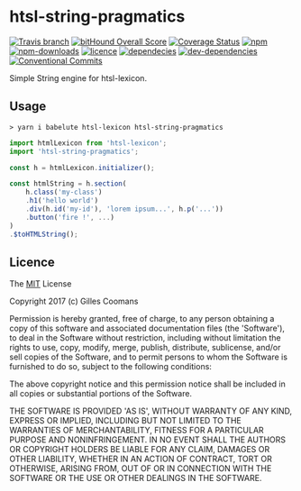 # htsl-string-pragmatics

[![Travis branch](https://img.shields.io/travis/nomocas/htsl-string-pragmatics/master.svg)](https://travis-ci.org/nomocas/htsl-string-pragmatics)
[![bitHound Overall Score](https://www.bithound.io/github/nomocas/htsl-string-pragmatics/badges/score.svg)](https://www.bithound.io/github/nomocas/htsl-string-pragmatics)
[![Coverage Status](https://coveralls.io/repos/github/nomocas/htsl-string-pragmatics/badge.svg?branch=master)](https://coveralls.io/github/nomocas/htsl-string-pragmatics?branch=master)
[![npm](https://img.shields.io/npm/v/htsl-string-pragmatics.svg)]()
[![npm-downloads](https://img.shields.io/npm/dm/htsl-string-pragmatics.svg)]()
[![licence](https://img.shields.io/npm/l/htsl-string-pragmatics.svg)](https://spdx.org/licenses/MIT)
[![dependecies](https://img.shields.io/david/nomocas/htsl-string-pragmatics.svg)]()
[![dev-dependencies](https://img.shields.io/david/dev/nomocas/htsl-string-pragmatics.svg)]()
[![Conventional Commits](https://img.shields.io/badge/Conventional%20Commits-1.0.0-yellow.svg)](https://conventionalcommits.org)

Simple String engine for htsl-lexicon.

## Usage

```
> yarn i babelute htsl-lexicon htsl-string-pragmatics
```

```javascript
import htmlLexicon from 'htsl-lexicon';
import 'htsl-string-pragmatics';

const h = htmlLexicon.initializer();

const htmlString = h.section(
	h.class('my-class')
	.h1('hello world')
	.div(h.id('my-id'), 'lorem ipsum...', h.p('...'))
	.button('fire !', ...)
)
.$toHTMLString();
```

## Licence

The [MIT](http://opensource.org/licenses/MIT) License

Copyright 2017 (c) Gilles Coomans

Permission is hereby granted, free of charge, to any person obtaining a copy of this software and associated documentation files (the 'Software'), to deal in the Software without restriction, including without limitation the rights to use, copy, modify, merge, publish, distribute, sublicense, and/or sell copies of the Software, and to permit persons to whom the Software is furnished to do so, subject to the following conditions:

The above copyright notice and this permission notice shall be included in all copies or substantial portions of the Software.

THE SOFTWARE IS PROVIDED 'AS IS', WITHOUT WARRANTY OF ANY KIND, EXPRESS OR IMPLIED, INCLUDING BUT NOT LIMITED TO THE WARRANTIES OF MERCHANTABILITY, FITNESS FOR A PARTICULAR PURPOSE AND NONINFRINGEMENT. IN NO EVENT SHALL THE AUTHORS OR COPYRIGHT HOLDERS BE LIABLE FOR ANY CLAIM, DAMAGES OR OTHER LIABILITY, WHETHER IN AN ACTION OF CONTRACT, TORT OR OTHERWISE, ARISING FROM, OUT OF OR IN CONNECTION WITH THE SOFTWARE OR THE USE OR OTHER DEALINGS IN THE SOFTWARE.
